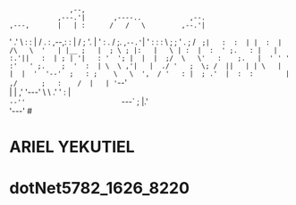 # 
                   ,--,                               
                ,---.'|       ,----..            ,--. 
    ,---,       |   | :      /   /   \         ,--.'| 
   '  .' \      :   : |     /   .     :    ,--,:  : | 
  /  ;    '.    |   ' :    .   /   ;.  \,`--.'`|  ' : 
 :  :       \   ;   ; '   .   ;   /  ` ;|   :  :  | | 
 :  |   /\   \  '   | |__ ;   |  ; \ ; |:   |   \ | : 
 |  :  ' ;.   : |   | :.'||   :  | ; | '|   : '  '; | 
 |  |  ;/  \   \'   :    ;.   |  ' ' ' :'   ' ;.    ; 
 '  :  | \  \ ,'|   |  ./ '   ;  \; /  ||   | | \   | 
 |  |  '  '--'  ;   : ;    \   \  ',  / '   : |  ; .' 
 |  :  :        |   ,/      ;   :    /  |   | '`--'   
 |  | ,'        '---'        \   \ .'   '   : |       
 `--''                        `---`     ;   |.'       
                                       '---'        # 
                                                     
# ARIEL YEKUTIEL
# dotNet5782_1626_8220
